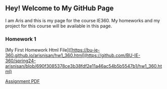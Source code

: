 ## Hey! Welcome to My GitHub Page

I am Aris and this is my page for the course IE360. My homeworks and my project for this course will be available in this page. 

### Homework 1
[My First Homework Html File]([https://bu-ie-360.github.io/arisnisan/hw1_360.html](https://github.com/BU-IE-360/spring24-arisnisan/blob/690f3085378ce3b38fdf2e11a46ac54b5b5547b1/hw1_360.html)

[Assignment PDF](https://github.com/BU-IE-360/spring24-arisnisan/blob/fef66038b556517109846edeaafc92bc5ceba041/IE%20360%20-%20Assignment%201%20Report.pdf)




